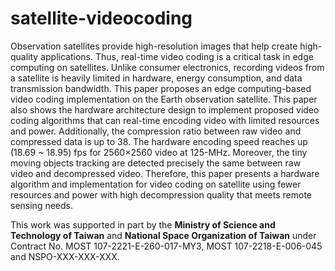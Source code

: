 # satellite-videocoding
Observation satellites provide high-resolution images that help create high-quality applications. Thus, real-time video coding is a critical task in edge computing on satellites. Unlike consumer electronics, recording videos from a satellite is heavily limited in hardware, energy consumption, and data transmission bandwidth. This paper proposes an edge computing-based video coding implementation on the Earth observation satellite. This paper also shows the hardware architecture design to implement proposed video coding algorithms that can real-time encoding video with limited resources and power. Additionally, the compression ratio between raw video and compressed data is up to 38. The hardware encoding speed reaches up (18.69 ~ 18.95) fps for 2560×2560 video at 125-MHz.  Moreover, the tiny moving objects tracking are detected precisely the same between raw video and decompressed video. Therefore, this paper presents a hardware algorithm and implementation for video coding on satellite using fewer resources and power with high decompression quality that meets remote sensing needs.

This work was supported in part by the <b>Ministry of Science and Technology of Taiwan</b> and <b>National Space Organization of Taiwan</b> under Contract No. MOST 107-2221-E-260-017-MY3, MOST 107-2218-E-006-045 and  NSPO-XXX-XXX-XXX<b></b>. 
